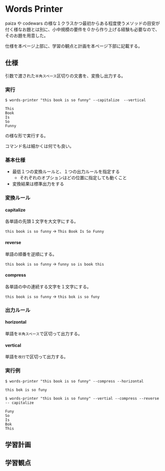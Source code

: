 # Words Printer
paiza や codewars の様な１クラスかつ最初からある程度使うメソッドの目安が付く様なお題とは別に、小中規模の要件を０から作り上げる経験も必要なので、そのお題を用意した。

仕様を本ページ上部に、学習の観点と計画を本ページ下部に記載する。

## 仕様
引数で渡された`半角スペース`区切りの文書を、変換し出力する。

### 実行
```
$ words-printer "this book is so funny" --capitalize  --vertical

This
Book
Is
So
Funny
```

の様な形で実行する。

コマンド名は細かくは何でも良い。

### 基本仕様
+ 最低１つの変換ルールと、１つの出力ルールを指定する
  + それぞれのオプションはどの位置に指定しても動くこと
+ 変換結果は標準出力をする

### 変換ルール
#### capitalize
各単語の先頭１文字を大文字にする。

`this book is so funny` → `This Book Is So Funny`
  
#### reverse
単語の順番を逆順にする。

`this book is so funny` → `funny so is book this`
  
#### compress
各単語の中の連続する文字を１文字にする。

`this book is so funny` → `this bok is so funy`

### 出力ルール
#### horizontal
単語を`半角スペース`で区切って出力する。

#### vertical
単語を`改行`で区切って出力する。

### 実行例
```
$ words-printer "this book is so funny" --compress --horizontal

this bok is so funy
```

```
$ words-printer "this book is so funny" --vertial --compress --reverse -- capitalize

Funy
So
Is
Bok
This
```
  
## 学習計画

## 学習観点
